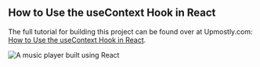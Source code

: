 ## How to Use the useContext Hook in React

The full tutorial for building this project can be found over at Upmostly.com: [How to Use the useContext Hook in React](https://upmostly.com/tutorials/how-to-use-the-usecontext-hook-in-react).

![A music player built using React](https://upmostly.com/wp-content/uploads/react-useContext-music-player.gif)

